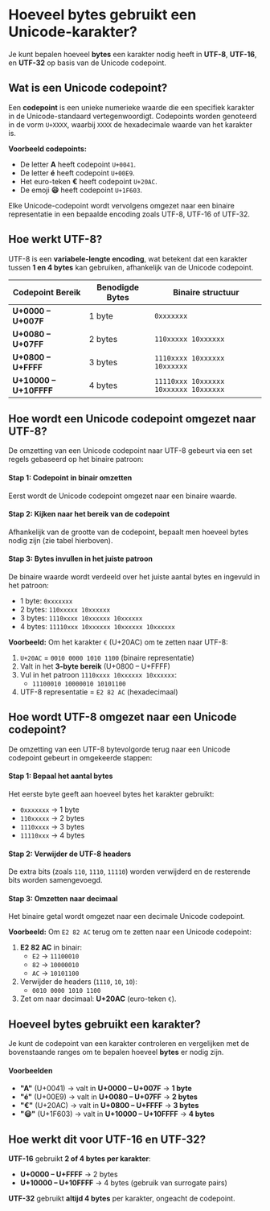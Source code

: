 # Hoeveel bytes gebruikt een Unicode-karakter?

Je kunt bepalen hoeveel **bytes** een karakter nodig heeft in **UTF-8**, **UTF-16**, en **UTF-32** op basis van de Unicode codepoint.


## Wat is een Unicode codepoint?

Een **codepoint** is een unieke numerieke waarde die een specifiek karakter in de Unicode-standaard vertegenwoordigt. 
Codepoints worden genoteerd in de vorm `U+XXXX`, waarbij `XXXX` de hexadecimale waarde van het karakter is.

**Voorbeeld codepoints:**
- De letter **A** heeft codepoint `U+0041`.
- De letter **é** heeft codepoint `U+00E9`.
- Het euro-teken **€** heeft codepoint `U+20AC`.
- De emoji **😃** heeft codepoint `U+1F603`.

Elke Unicode-codepoint wordt vervolgens omgezet naar een binaire representatie in een bepaalde encoding zoals UTF-8, UTF-16 of UTF-32.



## Hoe werkt UTF-8?
UTF-8 is een **variabele-lengte encoding**, wat betekent dat een karakter tussen **1 en 4 bytes** kan gebruiken, afhankelijk van de Unicode codepoint.

| Codepoint Bereik     | Benodigde Bytes | Binaire structuur |
|----------------------|----------------|-------------------|
| **U+0000 – U+007F**  | 1 byte         | `0xxxxxxx`        |
| **U+0080 – U+07FF**  | 2 bytes        | `110xxxxx 10xxxxxx` |
| **U+0800 – U+FFFF**  | 3 bytes        | `1110xxxx 10xxxxxx 10xxxxxx` |
| **U+10000 – U+10FFFF** | 4 bytes     | `11110xxx 10xxxxxx 10xxxxxx 10xxxxxx` |


## Hoe wordt een Unicode codepoint omgezet naar UTF-8?

De omzetting van een Unicode codepoint naar UTF-8 gebeurt via een set regels gebaseerd op het binaire patroon:

#### **Stap 1: Codepoint in binair omzetten**
Eerst wordt de Unicode codepoint omgezet naar een binaire waarde.

#### **Stap 2: Kijken naar het bereik van de codepoint**
Afhankelijk van de grootte van de codepoint, bepaalt men hoeveel bytes nodig zijn (zie tabel hierboven).

#### **Stap 3: Bytes invullen in het juiste patroon**
De binaire waarde wordt verdeeld over het juiste aantal bytes en ingevuld in het patroon:
- 1 byte: `0xxxxxxx`
- 2 bytes: `110xxxxx 10xxxxxx`
- 3 bytes: `1110xxxx 10xxxxxx 10xxxxxx`
- 4 bytes: `11110xxx 10xxxxxx 10xxxxxx 10xxxxxx`

**Voorbeeld:** Om het karakter `€` (U+20AC) om te zetten naar UTF-8:
1. `U+20AC` = `0010 0000 1010 1100` (binaire representatie)
2. Valt in het **3-byte bereik** (U+0800 – U+FFFF)
3. Vul in het patroon `1110xxxx 10xxxxxx 10xxxxxx`:
   - `11100010 10000010 10101100`
4. UTF-8 representatie = `E2 82 AC` (hexadecimaal)

## Hoe wordt UTF-8 omgezet naar een Unicode codepoint?

De omzetting van een UTF-8 bytevolgorde terug naar een Unicode codepoint gebeurt in omgekeerde stappen:

#### **Stap 1: Bepaal het aantal bytes**
Het eerste byte geeft aan hoeveel bytes het karakter gebruikt:
- `0xxxxxxx` → 1 byte
- `110xxxxx` → 2 bytes
- `1110xxxx` → 3 bytes
- `11110xxx` → 4 bytes

#### **Stap 2: Verwijder de UTF-8 headers**
De extra bits (zoals `110`, `1110`, `11110`) worden verwijderd en de resterende bits worden samengevoegd.

#### **Stap 3: Omzetten naar decimaal**
Het binaire getal wordt omgezet naar een decimale Unicode codepoint.

**Voorbeeld:** Om `E2 82 AC` terug om te zetten naar een Unicode codepoint:
1. **E2 82 AC** in binair:
   - `E2` → `11100010`
   - `82` → `10000010`
   - `AC` → `10101100`
2. Verwijder de headers (`1110`, `10`, `10`):
   - `0010 0000 1010 1100`
3. Zet om naar decimaal: **U+20AC** (euro-teken `€`).


## Hoeveel bytes gebruikt een karakter?
Je kunt de codepoint van een karakter controleren en vergelijken met de bovenstaande ranges om te bepalen hoeveel **bytes** er nodig zijn.

#### **Voorbeelden**
- **"A"** (U+0041) → valt in **U+0000 – U+007F** → **1 byte**
- **"é"** (U+00E9) → valt in **U+0080 – U+07FF** → **2 bytes**
- **"€"** (U+20AC) → valt in **U+0800 – U+FFFF** → **3 bytes**
- **"😃"** (U+1F603) → valt in **U+10000 – U+10FFFF** → **4 bytes**


## Hoe werkt dit voor UTF-16 en UTF-32?

**UTF-16** gebruikt **2 of 4 bytes per karakter**:
- **U+0000 – U+FFFF** → 2 bytes  
- **U+10000 – U+10FFFF** → 4 bytes (gebruik van surrogate pairs)  

**UTF-32** gebruikt **altijd 4 bytes** per karakter, ongeacht de codepoint.

